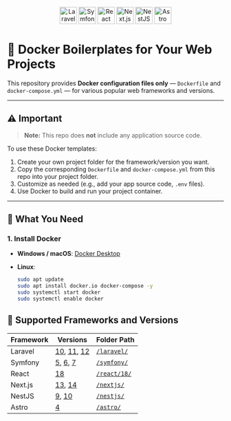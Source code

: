<p align="center">
  <img src="https://cdn.simpleicons.org/laravel/FF2D20" alt="Laravel" width="40" />
  <img src="https://cdn.simpleicons.org/symfony/000000" alt="Symfony" width="40" />
  <img src="https://cdn.simpleicons.org/react/61DAFB" alt="React" width="40" />
  <img src="https://cdn.simpleicons.org/nextdotjs/000000" alt="Next.js" width="40" />
  <img src="https://cdn.simpleicons.org/nestjs/E0234E" alt="NestJS" width="40" />
  <img src="https://cdn.simpleicons.org/astro/FF5D01" alt="Astro" width="40" />
</p>



# 🚀 Docker Boilerplates for Your Web Projects

This repository provides **Docker configuration files only** — `Dockerfile` and `docker-compose.yml` — for various popular web frameworks and versions.

---

## ⚠️ Important

> **Note:** This repo does **not** include any application source code.

To use these Docker templates:

1. Create your own project folder for the framework/version you want.
2. Copy the corresponding `Dockerfile` and `docker-compose.yml` from this repo into your project folder.
3. Customize as needed (e.g., add your app source code, `.env` files).
4. Use Docker to build and run your project container.

---

## 🐳 What You Need

### 1. Install Docker

- **Windows / macOS**: [Docker Desktop](https://www.docker.com/products/docker-desktop)
- **Linux**:

  ```bash
  sudo apt update
  sudo apt install docker.io docker-compose -y
  sudo systemctl start docker
  sudo systemctl enable docker


## 📂 Supported Frameworks and Versions

| Framework | Versions | Folder Path |
|-----------|----------|-------------|
| Laravel   | [10](laravel/10), [11](laravel/11), [12](laravel/12) | [`/laravel/`](laravel) |
| Symfony   | [5](symfony/5), [6](symfony/6), [7](symfony/7) | [`/symfony/`](symfony) |
| React     | [18](react/18) | [`/react/18/`](react/18) |
| Next.js   | [13](nextjs/13), [14](nextjs/14) | [`/nextjs/`](nextjs) |
| NestJS    | [9](nestjs/9), [10](nestjs/10) | [`/nestjs/`](nestjs) |
| Astro     | [4](astro/4) | [`/astro/`](astro) |



